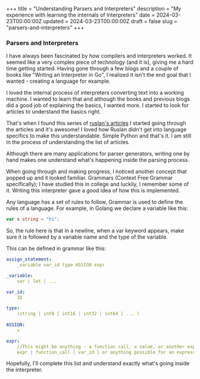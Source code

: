 +++
title = "Understanding Parsers and Interpreters"
description = "My experience with learning the internals of Interpreters"
date = 2024-03-23T00:00:00Z
updated = 2024-03-23T00:00:00Z
draft = false
slug = "parsers-and-interpreters"
+++

### Parsers and Interpreters

I have always been fascinated by how compilers and interpreters worked. It seemed like a very complex piece of technology (and it is), giving me a hard time getting started. Having gone through a few blogs and a couple of books like "Writing an Interpreter in Go", I realized it isn't the end goal that I wanted - creating a language for example.

I loved the internal process of interpreters converting text into a working machine. I wanted to learn that and although the books and previous blogs did a good job of explaining the basics, I wanted more. I started to look for articles to understand the basics right.

That's when I found this series of [ruslan's articles](https://ruslanspivak.com/)
I started going through the articles and it's awesome! I loved how Ruslan didn't get into language specifics to make this understandable. Simple Python and that's it.
I am still in the process of understanding the list of articles.

Although there are many applications for parser generators, writing one by hand makes one understand what's happening inside the parsing process.

When going through and making progress, I noticed another concept that popped up and it looked familiar. Grammars (Context Free Grammar specifically); I have studied this in college and luckily, I remember some of it. Writing this interpreter gave a good idea of how this is implemented.

Any language has a set of rules to follow, Grammar is used to define the rules of a language. For example, in Golang we declare a variable like this:

```go
var s string = "hi";
```

So, the rule here is that in a newline, when a var keyword appears, make sure it is followed by a variable name and the type of the variable.

This can be defined in grammar like this:

```yaml
assign_statement:
	_variable var_id type ASSIGN expr

_variable:
	var | let | ...

var_id:
	ID

type:
	(string | int8 | int16 | int32 | int64 | ... )
	
ASSIGN:
	=

expr:
	//This might be anything - a function call, a value, or another expression.
	expr | function_call | var_id | or anything possible for an expression.
```

Hopefully, I'll complete this list and understand exactly what's going inside the interpreter.
